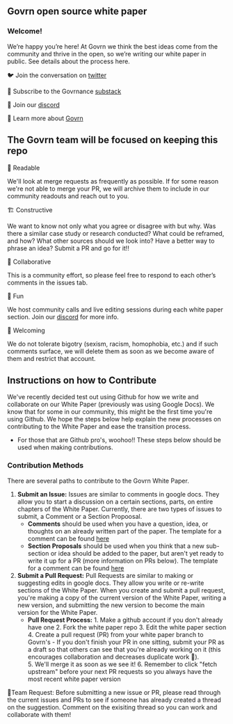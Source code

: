 ## Govrn open source white paper

### Welcome!

We’re happy you’re here! At Govrn we think the best ideas come from the community and thrive in the open, so we’re writing our white paper in public. See details about the process here.

🐦  Join the conversation on [twitter](https://twitter.com/GovrnHQ)

📖  Subscribe to the Govrnance [substack](https://govrnance.substack.com/)

🎊  Join our [discord](https://discord.gg/td5akZ7DMX)  

👀  Learn more about [Govrn](https://www.govrn.io/)

## The Govrn team will be focused on keeping this repo

📖 Readable

We'll look at merge requests as frequently as possible.  If for some reason we're not able to merge your PR, we will archive them to include in our community readouts and reach out to you.

🏗 Constructive

We want to know not only what you agree or disagree with but why. Was there a similar case study or research conducted? What could be reframed, and how?  What other sources should we look into?  Have a better way to phrase an idea? Submit a PR and go for it!! 

🤝 Collaborative

This is a community effort, so please feel free to respond to each other’s comments in the issues tab.

🙈 Fun

We host community calls and live editing sessions during each white paper section. Join our [discord](https://discord.gg/td5akZ7DMX) for more info.

👋 Welcoming

We do not tolerate bigotry (sexism, racism, homophobia, etc.) and if such comments surface, we will delete them as soon as we become aware of them and restrict that account.

## Instructions on how to Contribute

We've recently decided test out using Github for how we write and collaborate on our White Paper (previously was using Google Docs).  We know that for some in our community, this might be the first time you're using Github.  We hope the steps below help explain the new processes on contributing to the White Paper and ease the transition process.
- For those that are Github pro's, woohoo!!  These steps below should be used when making contributions.

### Contribution Methods
There are several paths to contribute to the Govrn White Paper.
1. **Submit an Issue:** Issues are similar to comments in google docs.  They allow you to start a discussion on a certain sections, parts, on entire chapters of the White Paper.  Currently, there are two types of issues to submit, a Comment or a Section Propoosal.
   - **Comments** should be used when you have a question, idea, or thoughts on an already written part of the paper.  The template for a comment can be found [here](.github/ISSUE_TEMPLATE/comment.md)
   - **Section Proposals** should be used when you think that a new sub-section or idea should be added to the paper, but aren't yet ready to write it up for a PR (more information on PRs below).  The template for a comment can be found [here](.github/ISSUE_TEMPLATE/section-proposal.md)
1. **Submit a Pull Request:**  Pull Requests are similar to making or suggesting edits in google docs.  They allow you write or re-write sections of the White Paper.  When you create and submit a pull request, you're making a copy of the current version of the White Paper, writing a new version, and submitting the new version to become the main version for the White Paper.
   - **Pull Request Process:** 
         1.  Make a github account if you don't already have one
         2.  Fork the white paper repo
         3.  Edit the white paper section 
         4.  Create a pull request (PR) from your white paper branch to Govrn's
            - If you don't finish your PR in one sitting, submit your PR as a draft so that others can see that you're already working on it (this encourages collaboration and decreases duplicate work 🤩).   
         5.  We'll merge it as soon as we see it!
         6.  Remember to click "fetch upstream" before your next PR requests so you always have the most recent white paper version


🚨Team Request: Before submitting a new issue or PR, please read through the current issues and PRs to see if someone has already created a thread on the suggestion.  Comment on the exisiting thread so you can work and collaborate with them!
